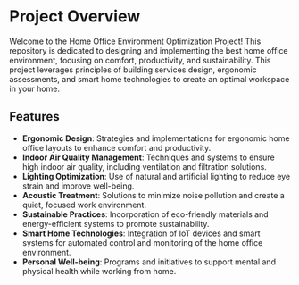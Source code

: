 # Project Overview

Welcome to the Home Office Environment Optimization Project! This repository is dedicated to designing and implementing the best home office environment, focusing on comfort, productivity, and sustainability. This project leverages principles of building services design, ergonomic assessments, and smart home technologies to create an optimal workspace in your home.


## Features
- **Ergonomic Design**: Strategies and implementations for ergonomic home office layouts to enhance comfort and productivity.
- **Indoor Air Quality Management**: Techniques and systems to ensure high indoor air quality, including ventilation and filtration solutions.
- **Lighting Optimization**: Use of natural and artificial lighting to reduce eye strain and improve well-being.
- **Acoustic Treatment**: Solutions to minimize noise pollution and create a quiet, focused work environment.
- **Sustainable Practices**: Incorporation of eco-friendly materials and energy-efficient systems to promote sustainability.
- **Smart Home Technologies**: Integration of IoT devices and smart systems for automated control and monitoring of the home office environment.
- **Personal Well-being**: Programs and initiatives to support mental and physical health while working from home.
